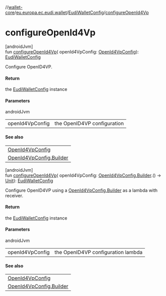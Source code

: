 //[wallet-core](../../../index.md)/[eu.europa.ec.eudi.wallet](../index.md)/[EudiWalletConfig](index.md)/[configureOpenId4Vp](configure-open-id4-vp.md)

# configureOpenId4Vp

[androidJvm]\
fun [configureOpenId4Vp](configure-open-id4-vp.md)(
openId4VpConfig: [OpenId4VpConfig](../../eu.europa.ec.eudi.wallet.transfer.openId4vp/-open-id4-vp-config/index.md)): [EudiWalletConfig](index.md)

Configure OpenID4VP.

#### Return

the [EudiWalletConfig](index.md) instance

#### Parameters

androidJvm

|                 |                             |
|-----------------|-----------------------------|
| openId4VpConfig | the OpenID4VP configuration |

#### See also

|                                                                                                                    |
|--------------------------------------------------------------------------------------------------------------------|
| [OpenId4VpConfig](../../eu.europa.ec.eudi.wallet.transfer.openId4vp/-open-id4-vp-config/index.md)                  |
| [OpenId4VpConfig.Builder](../../eu.europa.ec.eudi.wallet.transfer.openId4vp/-open-id4-vp-config/-builder/index.md) |

[androidJvm]\
fun [configureOpenId4Vp](configure-open-id4-vp.md)(
openId4VpConfig: [OpenId4VpConfig.Builder](../../eu.europa.ec.eudi.wallet.transfer.openId4vp/-open-id4-vp-config/-builder/index.md).()
-&gt; [Unit](https://kotlinlang.org/api/latest/jvm/stdlib/kotlin/-unit/index.html)): [EudiWalletConfig](index.md)

Configure OpenID4VP using
a [OpenId4VpConfig.Builder](../../eu.europa.ec.eudi.wallet.transfer.openId4vp/-open-id4-vp-config/-builder/index.md)
as a lambda with receiver.

#### Return

the [EudiWalletConfig](index.md) instance

#### Parameters

androidJvm

|                 |                                    |
|-----------------|------------------------------------|
| openId4VpConfig | the OpenID4VP configuration lambda |

#### See also

|                                                                                                                    |
|--------------------------------------------------------------------------------------------------------------------|
| [OpenId4VpConfig](../../eu.europa.ec.eudi.wallet.transfer.openId4vp/-open-id4-vp-config/index.md)                  |
| [OpenId4VpConfig.Builder](../../eu.europa.ec.eudi.wallet.transfer.openId4vp/-open-id4-vp-config/-builder/index.md) |
